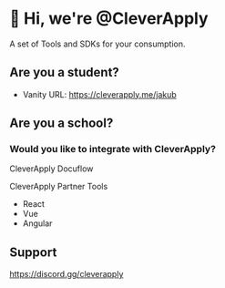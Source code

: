 # 👋 Hi, we're @CleverApply

A set of Tools and SDKs for your consumption.

## Are you a student?

- Vanity URL: https://cleverapply.me/jakub

## Are you a school?

### Would you like to integrate with CleverApply?

CleverApply Docuflow

CleverApply Partner Tools
- React
- Vue
- Angular

## Support

https://discord.gg/cleverapply

<!---
CleverApply/CleverApply is a ✨ special ✨ repository because its `README.md` (this file) appears on your GitHub profile.
You can click the Preview link to take a look at your changes.
--->
